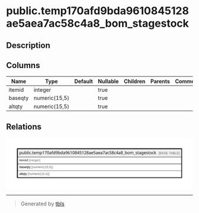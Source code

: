 # public.temp170afd9bda9610845128ae5aea7ac58c4a8_bom_stagestock

## Description

## Columns

| Name | Type | Default | Nullable | Children | Parents | Comment |
| ---- | ---- | ------- | -------- | -------- | ------- | ------- |
| itemid | integer |  | true |  |  |  |
| baseqty | numeric(15,5) |  | true |  |  |  |
| altqty | numeric(15,5) |  | true |  |  |  |

## Relations

![er](public.temp170afd9bda9610845128ae5aea7ac58c4a8_bom_stagestock.svg)

---

> Generated by [tbls](https://github.com/k1LoW/tbls)
